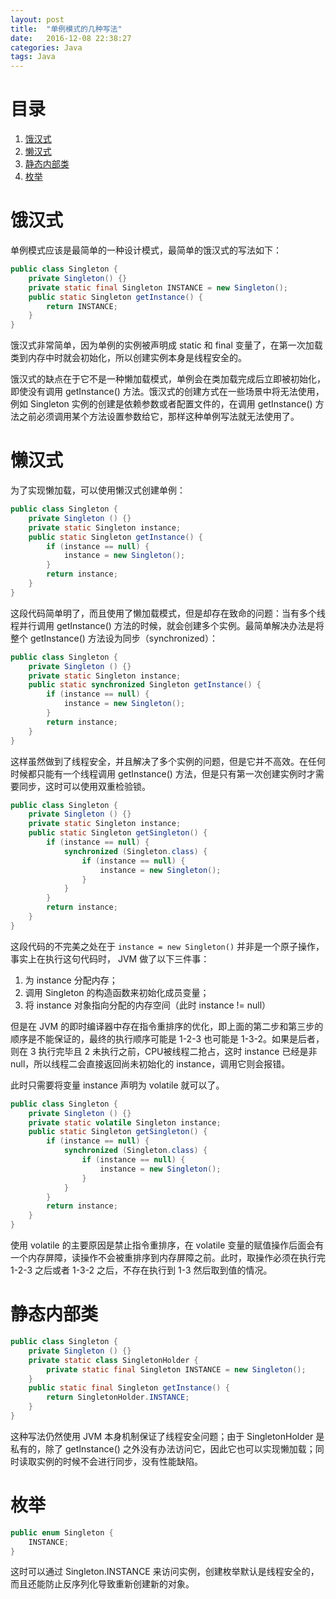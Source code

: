 ```yaml
---
layout: post
title:  "单例模式的几种写法"
date:   2016-12-08 22:38:27
categories: Java
tags: Java
---
```


# 目录
1. [饿汉式](#1)
2. [懒汉式](#2)
3. [静态内部类](#3)
4. [枚举](#4)

<h1 id="1">饿汉式</h1>

单例模式应该是最简单的一种设计模式，最简单的饿汉式的写法如下：

```java
public class Singleton {
    private Singleton() {}
    private static final Singleton INSTANCE = new Singleton();
    public static Singleton getInstance() {
        return INSTANCE;
    }
}
```

饿汉式非常简单，因为单例的实例被声明成 static 和 final 变量了，在第一次加载类到内存中时就会初始化，所以创建实例本身是线程安全的。

饿汉式的缺点在于它不是一种懒加载模式，单例会在类加载完成后立即被初始化，即使没有调用  getInstance() 方法。饿汉式的创建方式在一些场景中将无法使用，例如 Singleton 实例的创建是依赖参数或者配置文件的，在调用 getInstance() 方法之前必须调用某个方法设置参数给它，那样这种单例写法就无法使用了。

<h1 id="2">懒汉式</h1>

为了实现懒加载，可以使用懒汉式创建单例：

```java
public class Singleton {
    private Singleton () {}
    private static Singleton instance;
    public static Singleton getInstance() {
        if (instance == null) {
            instance = new Singleton();
        }
        return instance;
    }
}
```

这段代码简单明了，而且使用了懒加载模式，但是却存在致命的问题：当有多个线程并行调用 getInstance() 方法的时候，就会创建多个实例。最简单解决办法是将整个 getInstance() 方法设为同步（synchronized）：

```java
public class Singleton {
    private Singleton () {}
    private static Singleton instance;
    public static synchronized Singleton getInstance() {
        if (instance == null) {
            instance = new Singleton();
        }
        return instance;
    }
}
```

这样虽然做到了线程安全，并且解决了多个实例的问题，但是它并不高效。在任何时候都只能有一个线程调用 getInstance() 方法，但是只有第一次创建实例时才需要同步，这时可以使用双重检验锁。

```java
public class Singleton {
    private Singleton () {}
    private static Singleton instance;
    public static Singleton getSingleton() {
        if (instance == null) {
            synchronized (Singleton.class) {
                if (instance == null) {
                    instance = new Singleton();
                }
            }
        }
        return instance;
    }
}
```

这段代码的不完美之处在于 `instance = new Singleton()` 并非是一个原子操作，事实上在执行这句代码时， JVM 做了以下三件事：

1. 为 instance 分配内存；
2. 调用 Singleton 的构造函数来初始化成员变量；
3. 将 instance 对象指向分配的内存空间（此时 instance != null）

但是在 JVM 的即时编译器中存在指令重排序的优化，即上面的第二步和第三步的顺序是不能保证的，最终的执行顺序可能是 1-2-3 也可能是 1-3-2。如果是后者，则在 3 执行完毕且 2 未执行之前，CPU被线程二抢占，这时 instance 已经是非 null，所以线程二会直接返回尚未初始化的 instance，调用它则会报错。

此时只需要将变量 instance 声明为 volatile 就可以了。

```java
public class Singleton {
    private Singleton () {}
    private static volatile Singleton instance;
    public static Singleton getSingleton() {
        if (instance == null) {
            synchronized (Singleton.class) {
                if (instance == null) {
                    instance = new Singleton();
                }
            }
        }
        return instance;
    }
}
```

使用 volatile 的主要原因是禁止指令重排序，在 volatile 变量的赋值操作后面会有一个内存屏障，读操作不会被重排序到内存屏障之前。此时，取操作必须在执行完 1-2-3 之后或者 1-3-2 之后，不存在执行到 1-3 然后取到值的情况。

<h1 id="3">静态内部类</h1>

```java
public class Singleton {
    private Singleton () {}
    private static class SingletonHolder {
        private static final Singleton INSTANCE = new Singleton();
    }
    public static final Singleton getInstance() {
        return SingletonHolder.INSTANCE;
    }
}
```

这种写法仍然使用 JVM 本身机制保证了线程安全问题；由于 SingletonHolder 是私有的，除了 getInstance() 之外没有办法访问它，因此它也可以实现懒加载；同时读取实例的时候不会进行同步，没有性能缺陷。

<h1 id="4">枚举</h1>

```java
public enum Singleton {
    INSTANCE;
}
```

这时可以通过 Singleton.INSTANCE 来访问实例，创建枚举默认是线程安全的，而且还能防止反序列化导致重新创建新的对象。